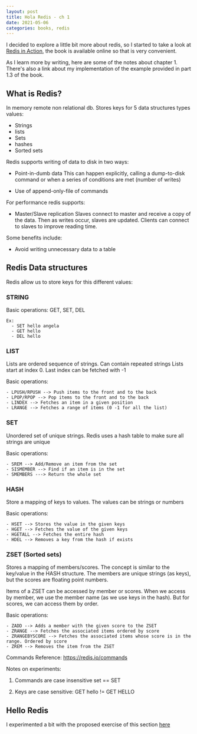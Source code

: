 ```yaml
---
layout: post
title: Hola Redis - ch 1
date: 2021-05-06
categories: books, redis
---
```


I decided to explore a little bit more about redis, so I started to take a look at [Redis in Action](https://redislabs.com/ebook/redis-in-action/), the book is available online so that is very convenient.

As I learn more by writing, here are some of the notes about chapter 1. There's also a link about my implementation of the example provided in part 1.3 of the book.

## What is Redis?

In memory remote non relational db.
Stores keys for 5 data structures types values:
  - Strings
  - lists
  - Sets
  - hashes
  - Sorted sets

Redis supports writing of data to disk in two ways:
  - Point-in-dumb data 
    This can happen explicitly, calling a dump-to-disk command or when a series of conditions are met (number of writes)

  - Use of append-only-file of commands

For performance redis supports:
  - Master/Slave replication
    Slaves connect to master and receive a copy of the data. Then as writes occur, slaves are updated.
    Clients can connect to slaves to improve reading time.

Some benefits include:
  - Avoid writing unnecessary data to a table

## Redis Data structures

Redis allow us to store keys for this different values:

### STRING
  Basic operations: GET, SET, DEL

    Ex:
      - SET hello angela
      - GET hello
      - DEL hello

### LIST
  Lists are ordered sequence of strings. Can contain repeated strings
  Lists start at index 0. Last index can be fetched with -1

  Basic operations:

    - LPUSH/RPUSH --> Push items to the front and to the back
    - LPOP/RPOP --> Pop items to the front and to the back
    - LINDEX --> Fetches an item in a given position
    - LRANGE --> Fetches a range of items (0 -1 for all the list)

### SET
  Unordered set of unique strings. Redis uses a hash table to make sure all strings are unique

  Basic operations:

    - SREM --> Add/Remove an item from the set
    - SISMEMBER --> Find if an item is in the set
    - SMEMBERS ---> Return the whole set


### HASH
  Store a mapping of keys to values. The values can be strings or numbers

  Basic operations:

    - HSET --> Stores the value in the given keys
    - HGET --> Fetches the value of the given keys
    - HGETALL --> Fetches the entire hash
    - HDEL --> Removes a key from the hash if exists

### ZSET (Sorted sets)
  Stores a mapping of members/scores. The concept is similar to the key/value in the HASH structure.
  The members are unique strings (as keys), but the scores are floating point numbers.

  Items of a ZSET can be accessed by member or scores. When we access by member, we use the member name
  (as we use keys in the hash). But for scores, we can access them by order.

  Basic operations:

    - ZADD --> Adds a member with the given score to the ZSET
    - ZRANGE --> Fetches the associated items ordered by score
    - ZRANGEBYSCORE --> Fetches the associated items whose score is in the range. Ordered by score
    - ZREM --> Removes the item from the ZSET

Commands Reference: https://redis.io/commands

Notes on experiments:
  1. Commands are case insensitive
    set == SET

  2. Keys are case sensitive:
      GET hello != GET HELLO

## Hello Redis

I experimented a bit with the proposed exercise of this section [here](https://github.com/anvicordova/redis-vote-example)